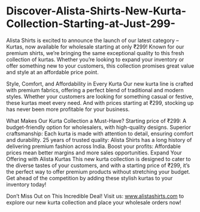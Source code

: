 # Discover-Alista-Shirts-New-Kurta-Collection-Starting-at-Just-299-
Alista Shirts is excited to announce the launch of our latest category – Kurtas, now available for wholesale starting at only ₹299! Known for our premium shirts, we’re bringing the same exceptional quality to this fresh collection of kurtas. Whether you’re looking to expand your inventory or offer something new to your customers, this collection promises great value and style at an affordable price point.

Style, Comfort, and Affordability in Every Kurta
Our new kurta line is crafted with premium fabrics, offering a perfect blend of traditional and modern styles. Whether your customers are looking for something casual or festive, these kurtas meet every need. And with prices starting at ₹299, stocking up has never been more profitable for your business.

What Makes Our Kurta Collection a Must-Have?
Starting price of ₹299: A budget-friendly option for wholesalers, with high-quality designs.
Superior craftsmanship: Each kurta is made with attention to detail, ensuring comfort and durability.
25 years of trusted quality: Alista Shirts has a long history of delivering premium fashion across India.
Boost your profits: Affordable prices mean better margins and more sales opportunities.
Expand Your Offering with Alista Kurtas
This new kurta collection is designed to cater to the diverse tastes of your customers, and with a starting price of ₹299, it’s the perfect way to offer premium products without stretching your budget. Get ahead of the competition by adding these stylish kurtas to your inventory today!

Don’t Miss Out on This Incredible Deal!
Visit us: www.alistashirts.com to explore our new kurta collection and place your wholesale orders now!



